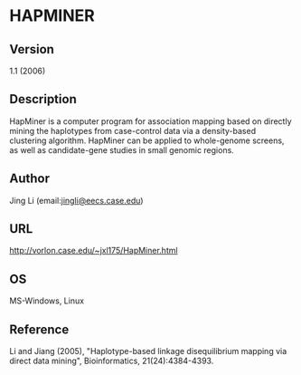 # HAPMINER

## Version
1.1 (2006)

## Description
HapMiner is a computer program for association mapping based on directly mining the haplotypes from case-control data via a density-based clustering algorithm. HapMiner can be applied to whole-genome screens, as well as candidate-gene studies in small genomic regions.

## Author
Jing Li (email:jingli@eecs.case.edu)

## URL
http://vorlon.case.edu/~jxl175/HapMiner.html

## OS
MS-Windows, Linux

## Reference
Li and Jiang (2005), "Haplotype-based linkage disequilibrium mapping via direct data mining", Bioinformatics, 21(24):4384-4393.